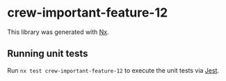# crew-important-feature-12

This library was generated with [Nx](https://nx.dev).

## Running unit tests

Run `nx test crew-important-feature-12` to execute the unit tests via [Jest](https://jestjs.io).
